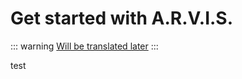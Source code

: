 # Get started with A.R.V.I.S.

::: warning
[Will be translated later](/ru/guide/get-started)
:::

test
